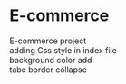 # E-commerce
E-commerce project <br>
adding Css style in index file<br>
background color add <br>
tabe border collapse
